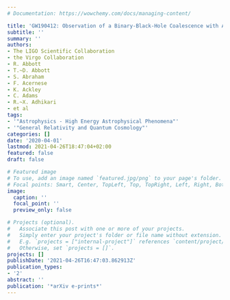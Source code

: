 ```yaml
---
# Documentation: https://wowchemy.com/docs/managing-content/

title: 'GW190412: Observation of a Binary-Black-Hole Coalescence with Asymmetric Masses'
subtitle: ''
summary: ''
authors:
- The LIGO Scientific Collaboration
- the Virgo Collaboration
- R. Abbott
- T.~D. Abbott
- S. Abraham
- F. Acernese
- K. Ackley
- C. Adams
- R.~X. Adhikari
- et al
tags:
- '"Astrophysics - High Energy Astrophysical Phenomena"'
- '"General Relativity and Quantum Cosmology"'
categories: []
date: '2020-04-01'
lastmod: 2021-04-26T18:47:04+02:00
featured: false
draft: false

# Featured image
# To use, add an image named `featured.jpg/png` to your page's folder.
# Focal points: Smart, Center, TopLeft, Top, TopRight, Left, Right, BottomLeft, Bottom, BottomRight.
image:
  caption: ''
  focal_point: ''
  preview_only: false

# Projects (optional).
#   Associate this post with one or more of your projects.
#   Simply enter your project's folder or file name without extension.
#   E.g. `projects = ["internal-project"]` references `content/project/deep-learning/index.md`.
#   Otherwise, set `projects = []`.
projects: []
publishDate: '2021-04-26T16:47:03.862913Z'
publication_types:
- '2'
abstract: ''
publication: '*arXiv e-prints*'
---
```

